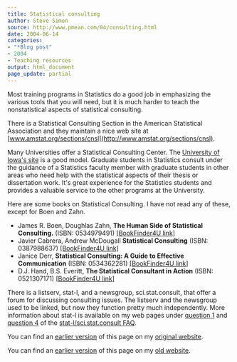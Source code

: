 ```yaml
---
title: Statistical consulting
author: Steve Simon
source: http://www.pmean.com/04/consulting.html
date: 2004-06-14
categories:
- "*Blog post"
- 2004
- Teaching resources
output: html_document
page_update: partial
---
```

Most training programs in Statistics do a good job in emphasizing the
various tools that you will need, but it is much harder to teach the
nonstatistical aspects of statistical consulting.

There is a Statistical Consulting Section in the American Statistical
Association and they maintain a nice web site at
[www.amstat.org/sections/cnsl](http://www.amstat.org/sections/cnsl).

Many Universities offer a Statistical Consulting Center. The [University
of Iowa's site](http://www.stat.uiowa.edu/scc/) is a good model.
Graduate students in Statistics consult under the guidance of a
Statistics faculty member with graduate students in other areas who need
help with the statistical aspects of their thesis or dissertation work.
It's great experience for the Statistics students and provides a
valuable service to the other programs at the University.

Here are some books on Statistical Consulting. I have not read any of
these, except for Boen and Zahn.

-   James R. Boen, Doughlas Zahn, **The Human Side of Statistical
    Consulting.** (ISBN: 0534979491) [\[BookFinder4U
    link\]](http://www.bookfinder4u.com/detail/0534979491.html)
-   Javier Cabrera, Andrew McDougall **Statistical Consulting** (ISBN:
    0387988637) [\[BookFinder4U
    link\]](http://www.bookfinder4u.com/detail/0387988637.html)
-   Janice Derr, **Statistical Consulting: A Guide to Effective
    Communication** (ISBN: 0534362281) [\[BookFinder4U
    link\]](http://www.bookfinder4u.com/detail/0534362281.html)
-   D.J. Hand, B.S. Everitt, **The Statistical Consultant in Action**
    (ISBN: 0521307171) [\[BookFinder4U
    link\]](http://www.bookfinder4u.com/detail/0521307171.html)

There is a listserv, stat-l, and a newsgroup, sci.stat.consult, that
offer a forum for discussing consulting issues. The listserv and the
newsgroup used to be linked, but now they function pretty much
independently. More information about stat-l is available on my web
pages under [question 1](../faq/faq01.asp) and [question
4](../faq/faq04.asp) of the [stat-l/sci.stat.consult
FAQ](../faq/faq.asp).

You can find an [earlier version](http://www.pmean.com/04/consulting.html) of this page on my [original website](http://www.pmean.com/original_site.html).

You can find an [earlier version][sim1] of this page on my [old website][sim2].

[sim1]: http://www.pmean.com/04/consulting.html
[sim2]: http://new.pmean.com/teaching-consulting/
